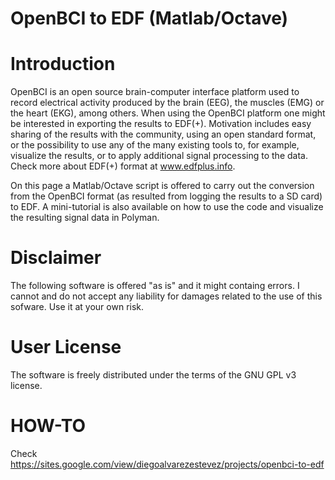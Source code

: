 # OpenBCI to EDF (Matlab/Octave)

# Introduction
OpenBCI is an open source brain-computer interface platform used to record electrical activity produced by the brain (EEG), the muscles (EMG) or the heart (EKG), among others. When using the OpenBCI platform one might be interested in exporting the results to EDF(+). Motivation includes easy sharing of the results  with the community, using an open standard format, or the possibility to use any of the many existing tools to, for example, visualize the results, or to apply additional signal processing to the data.  Check more about EDF(+) format at www.edfplus.info. 

On this page a Matlab/Octave script is offered to carry out the conversion from the OpenBCI format (as resulted from logging the results to a SD card) to EDF. A mini-tutorial is also available on how to use the code and visualize the resulting signal data in Polyman.

# Disclaimer
The following software is offered "as is" and it might containg errors. I cannot and do not accept any liability for damages related to the use of this sofware. Use it at your own risk.

# User License
The software is freely distributed under the terms of the GNU GPL v3 license.

# HOW-TO
Check https://sites.google.com/view/diegoalvarezestevez/projects/openbci-to-edf
